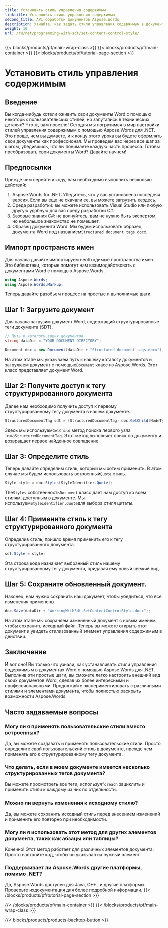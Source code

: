 ```yaml
---
title: Установить стиль управления содержимым
linktitle: Установить стиль управления содержимым
second_title: API обработки документов Aspose.Words
description: Узнайте, как задать стили управления содержимым в документах Word с помощью Aspose.Words для .NET с помощью этого подробного пошагового руководства. Идеально подходит для улучшения эстетики документа.
weight: 10
url: /ru/net/programming-with-sdt/set-content-control-style/
---
```


{{< blocks/products/pf/main-wrap-class >}}
{{< blocks/products/pf/main-container >}}
{{< blocks/products/pf/tutorial-page-section >}}

# Установить стиль управления содержимым

## Введение

Вы когда-нибудь хотели оживить свои документы Word с помощью некоторых пользовательских стилей, но запутались в технических деталях? Что ж, вам повезло! Сегодня мы погрузимся в мир настройки стилей управления содержимым с помощью Aspose.Words для .NET. Это проще, чем вы думаете, и к концу этого урока вы будете оформлять свои документы как профессионал. Мы проведем вас через все шаг за шагом, убедившись, что вы понимаете каждую часть процесса. Готовы преобразовать свои документы Word? Давайте начнем!

## Предпосылки

Прежде чем перейти к коду, вам необходимо выполнить несколько действий:

1.  Aspose.Words for .NET: Убедитесь, что у вас установлена последняя версия. Если вы еще не скачали ее, вы можете загрузить ее[здесь](https://releases.aspose.com/words/net/).
2. Среда разработки: вы можете использовать Visual Studio или любую другую удобную для вас среду разработки C#.
3. Базовые знания C#: не волнуйтесь, вам не нужно быть экспертом, но небольшое знакомство не помешает.
4. Образец документа Word: Мы будем использовать образец документа Word под названием`Structured document tags.docx`.

## Импорт пространств имен

Для начала давайте импортируем необходимые пространства имен. Это библиотеки, которые помогут нам взаимодействовать с документами Word с помощью Aspose.Words.

```csharp
using Aspose.Words;
using Aspose.Words.Markup;
```

Теперь давайте разобьем процесс на простые и выполнимые шаги.

## Шаг 1: Загрузите документ

Для начала загрузим документ Word, содержащий структурированные теги документа (SDT).

```csharp
// Путь к каталогу ваших документов
string dataDir = "YOUR DOCUMENT DIRECTORY";

Document doc = new Document(dataDir + "Structured document tags.docx");
```

 На этом этапе мы указываем путь к нашему каталогу документов и загружаем документ с помощью`Document` класс из Aspose.Words. Этот класс представляет документ Word.

## Шаг 2: Получите доступ к тегу структурированного документа

Далее нам необходимо получить доступ к первому структурированному тегу документа в нашем документе.

```csharp
StructuredDocumentTag sdt = (StructuredDocumentTag) doc.GetChild(NodeType.StructuredDocumentTag, 0, true);
```

 Здесь мы используем`GetChild` метод поиска первого узла типа`StructuredDocumentTag`. Этот метод выполняет поиск по документу и возвращает первое найденное совпадение.

## Шаг 3: Определите стиль

 Теперь давайте определим стиль, который мы хотим применить. В этом случае мы будем использовать встроенный`Quote` стиль.

```csharp
Style style = doc.Styles[StyleIdentifier.Quote];
```

 The`Styles` собственность`Document` класс дает нам доступ ко всем стилям, доступным в документе. Мы используем`StyleIdentifier.Quote`для выбора стиля цитаты.

## Шаг 4: Примените стиль к тегу структурированного документа

Определив стиль, пришло время применить его к тегу структурированного документа.

```csharp
sdt.Style = style;
```

Эта строка кода назначает выбранный стиль нашему структурированному тегу документа, придавая ему новый свежий вид.

## Шаг 5: Сохраните обновленный документ.

Наконец, нам нужно сохранить наш документ, чтобы убедиться, что все изменения применены.

```csharp
doc.Save(dataDir + "WorkingWithSdt.SetContentControlStyle.docx");
```

На этом этапе мы сохраняем измененный документ с новым именем, чтобы сохранить исходный файл. Теперь вы можете открыть этот документ и увидеть стилизованный элемент управления содержимым в действии.

## Заключение

И вот оно! Вы только что узнали, как устанавливать стили управления содержимым в документах Word с помощью Aspose.Words для .NET. Выполнив эти простые шаги, вы сможете легко настроить внешний вид своих документов Word, сделав их более интересными и профессиональными. Продолжайте экспериментировать с различными стилями и элементами документа, чтобы полностью раскрыть возможности Aspose.Words.

## Часто задаваемые вопросы

### Могу ли я применять пользовательские стили вместо встроенных?  
Да, вы можете создавать и применять пользовательские стили. Просто определите свой пользовательский стиль в документе, прежде чем применять его к структурированному тегу документа.

### Что делать, если в моем документе имеется несколько структурированных тегов документа?  
 Вы можете просмотреть все теги, используя`foreach` зациклить и применить стили к каждому из них по отдельности.

### Можно ли вернуть изменения к исходному стилю?  
Да, вы можете сохранить исходный стиль перед внесением изменений и применить его повторно при необходимости.

### Могу ли я использовать этот метод для других элементов документа, таких как абзацы или таблицы?  
Конечно! Этот метод работает для различных элементов документа. Просто настройте код, чтобы он указывал на нужный элемент.

### Поддерживает ли Aspose.Words другие платформы, помимо .NET?  
Да, Aspose.Words доступен для Java, C++ , и другие платформы. Проверьте их[документация](https://reference.aspose.com/words/net/) для более подробной информации.
{{< /blocks/products/pf/tutorial-page-section >}}

{{< /blocks/products/pf/main-container >}}
{{< /blocks/products/pf/main-wrap-class >}}

{{< blocks/products/products-backtop-button >}}

